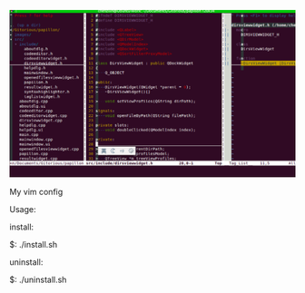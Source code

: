 ![screenshot](screenshot.png)

My vim config

Usage:

install:

$: ./install.sh

uninstall:

$: ./uninstall.sh
